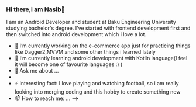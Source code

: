 ### Hi there,i am Nasib👋

I am an Android Developer and student at Baku Engineering University studying bachelor's degree.
I've started with frontend development first and then switched into android development which i love a lot.

- 🔭 I’m currently working on the e-commerce app just for practicing things like Dagger2,MVVM and some other things i learned lately
- 🌱 I’m currently learning android development with Kotlin language(I feel it will become one of favourite languages :) )
- 💬 Ask me about ...
- 
- ⚡ Interesting fact: I love playing and watching football, so i am really looking into merging coding and this hobby to create something new
- 📫 How to reach me: ...
-->
